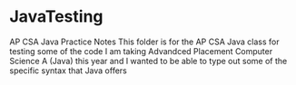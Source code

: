 # JavaTesting
AP CSA Java Practice Notes
This folder is for the AP CSA Java class for testing some of the code
I am taking Advandced Placement Computer Science A (Java) this year and I 
    wanted to be able to type out some of the specific syntax that Java offers